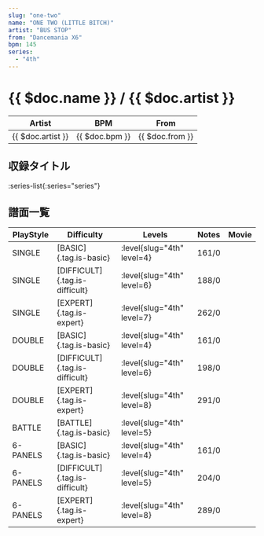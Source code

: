 ```yaml
---
slug: "one-two"
name: "ONE TWO (LITTLE BITCH)"
artist: "BUS STOP"
from: "Dancemania X6"
bpm: 145
series:
  - "4th"
---
```


# {{ $doc.name }} / {{ $doc.artist }}

|Artist|BPM|From|
|------|---|----|
|{{ $doc.artist }}|{{ $doc.bpm }}|{{ $doc.from }}|

## 収録タイトル

:series-list{:series="series"}

## 譜面一覧

|PlayStyle|Difficulty|Levels|Notes|Movie|
|---------|----------|------|-----|-----|
|SINGLE|[BASIC]{.tag.is-basic}|:level{slug="4th" level=4}|161/0||
|SINGLE|[DIFFICULT]{.tag.is-difficult}|:level{slug="4th" level=6}|188/0||
|SINGLE|[EXPERT]{.tag.is-expert}|:level{slug="4th" level=7}|262/0||
|DOUBLE|[BASIC]{.tag.is-basic}|:level{slug="4th" level=4}|161/0||
|DOUBLE|[DIFFICULT]{.tag.is-difficult}|:level{slug="4th" level=6}|198/0||
|DOUBLE|[EXPERT]{.tag.is-expert}|:level{slug="4th" level=8}|291/0||
|BATTLE|[BATTLE]{.tag.is-basic}|:level{slug="4th" level=5}|||
|6-PANELS|[BASIC]{.tag.is-basic}|:level{slug="4th" level=4}|161/0||
|6-PANELS|[DIFFICULT]{.tag.is-difficult}|:level{slug="4th" level=5}|204/0||
|6-PANELS|[EXPERT]{.tag.is-expert}|:level{slug="4th" level=8}|289/0||
